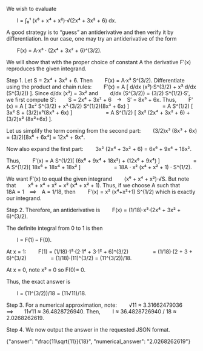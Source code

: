 We wish to evaluate

  I = ∫₀¹ (x⁶ + x⁴ + x²)·√(2x⁴ + 3x² + 6) dx.

A good strategy is to “guess” an antiderivative and then verify it by differentiation. In our case, one may try an antiderivative of the form

  F(x) = A·x³ · (2x⁴ + 3x² + 6)^(3/2).

We will show that with the proper choice of constant A the derivative F′(x) reproduces the given integrand.

Step 1. Let S = 2x⁴ + 3x² + 6. Then
  F(x) = A·x³ S^(3/2).
Differentiate using the product and chain rules:
  F′(x) = A [ d/dx (x³)·S^(3/2) + x³·d/dx (S^(3/2)) ].
Since d/dx (x³) = 3x² and
  d/dx (S^(3/2)) = (3/2) S^(1/2)·S′,
we first compute S′:
  S = 2x⁴ + 3x² + 6 → S′ = 8x³ + 6x.
Thus,
  F′(x) = A [ 3x² S^(3/2) + x³·(3/2) S^(1/2)(8x³ + 6x) ]
      = A S^(1/2) [ 3x² S + (3/2)x³(8x³ + 6x) ]
      = A S^(1/2) [ 3x² (2x⁴ + 3x² + 6) + (3/2)x³ (8x³+6x) ].

Let us simplify the term coming from the second part:
  (3/2)x³ (8x³ + 6x) = (3/2)[8x⁶ + 6x⁴] = 12x⁶ + 9x⁴.

Now also expand the first part:
  3x² (2x⁴ + 3x² + 6) = 6x⁶ + 9x⁴ + 18x².

Thus,
  F′(x) = A S^(1/2)[ (6x⁶ + 9x⁴ + 18x²) + (12x⁶ + 9x⁴) ]
      = A S^(1/2)[ 18x⁶ + 18x⁴ + 18x² ]
      = 18A · x² (x⁴ + x² + 1) · S^(1/2).

We want F′(x) to equal the given integrand
  (x⁶ + x⁴ + x²)·√S.
But note that
  x⁶ + x⁴ + x² = x² (x⁴ + x² + 1).
Thus, if we choose A such that
  18A = 1 ⟹ A = 1/18,
then
  F′(x) = x² (x⁴+x²+1) S^(1/2)
which is exactly our integrand.

Step 2. Therefore, an antiderivative is
  F(x) = (1/18)·x³·(2x⁴ + 3x² + 6)^(3/2).

The definite integral from 0 to 1 is then

  I = F(1) – F(0).

At x = 1:
  F(1) = (1/18)·1³·(2·1⁴ + 3·1² + 6)^(3/2)
     = (1/18)·(2 + 3 + 6)^(3/2)
     = (1/18)·(11)^(3/2) = (11^(3/2))/18.

At x = 0, note x³ = 0 so F(0)= 0.

Thus, the exact answer is

  I = (11^(3/2))/18 = (11√11)/18.

Step 3. For a numerical approximation, note:
  √11 ≈ 3.31662479036  ⟹  11√11 ≈ 36.4828726940.
Then,
  I ≈ 36.4828726940 / 18 ≈ 2.0268262619.

Step 4. We now output the answer in the requested JSON format.

{"answer": "\\frac{11\\sqrt{11}}{18}", "numerical_answer": "2.0268262619"}